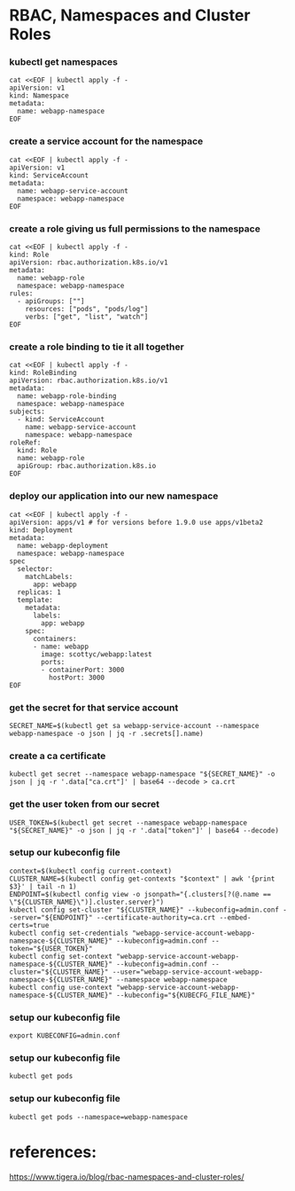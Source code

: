 # RBAC, Namespaces and Cluster Roles
### kubectl get namespaces
```
cat <<EOF | kubectl apply -f -
apiVersion: v1
kind: Namespace
metadata:
  name: webapp-namespace
EOF
```

### create a service account for the namespace 
```
cat <<EOF | kubectl apply -f -
apiVersion: v1
kind: ServiceAccount
metadata:
  name: webapp-service-account
  namespace: webapp-namespace
EOF
```

### create a role giving us full permissions to the namespace
```
cat <<EOF | kubectl apply -f -
kind: Role
apiVersion: rbac.authorization.k8s.io/v1
metadata:
  name: webapp-role
  namespace: webapp-namespace
rules:
  - apiGroups: [""]
    resources: ["pods", "pods/log"]
    verbs: ["get", "list", "watch"]
EOF
```

### create a role binding to tie it all together
```
cat <<EOF | kubectl apply -f -
kind: RoleBinding
apiVersion: rbac.authorization.k8s.io/v1
metadata:
  name: webapp-role-binding
  namespace: webapp-namespace
subjects:
  - kind: ServiceAccount
    name: webapp-service-account
    namespace: webapp-namespace
roleRef:
  kind: Role
  name: webapp-role
  apiGroup: rbac.authorization.k8s.io
EOF
```
### deploy our application into our new namespace
```
cat <<EOF | kubectl apply -f -
apiVersion: apps/v1 # for versions before 1.9.0 use apps/v1beta2
kind: Deployment
metadata:
  name: webapp-deployment
  namespace: webapp-namespace
spec
  selector:
    matchLabels:
      app: webapp
  replicas: 1
  template:
    metadata:
      labels:
        app: webapp
    spec:
      containers:
      - name: webapp
        image: scottyc/webapp:latest
        ports:
        - containerPort: 3000
          hostPort: 3000
EOF
```
###  get the secret for that service account
```
SECRET_NAME=$(kubectl get sa webapp-service-account --namespace webapp-namespace -o json | jq -r .secrets[].name)
```

###  create a ca certificate
```
kubectl get secret --namespace webapp-namespace "${SECRET_NAME}" -o json | jq -r '.data["ca.crt"]' | base64 --decode > ca.crt
```

###  get the user token from our secret
```
USER_TOKEN=$(kubectl get secret --namespace webapp-namespace "${SECRET_NAME}" -o json | jq -r '.data["token"]' | base64 --decode)
```

###  setup our kubeconfig file
```
context=$(kubectl config current-context)
CLUSTER_NAME=$(kubectl config get-contexts "$context" | awk '{print $3}' | tail -n 1)
ENDPOINT=$(kubectl config view -o jsonpath="{.clusters[?(@.name == \"${CLUSTER_NAME}\")].cluster.server}")
kubectl config set-cluster "${CLUSTER_NAME}" --kubeconfig=admin.conf --server="${ENDPOINT}" --certificate-authority=ca.crt --embed-certs=true
kubectl config set-credentials "webapp-service-account-webapp-namespace-${CLUSTER_NAME}" --kubeconfig=admin.conf --token="${USER_TOKEN}"
kubectl config set-context "webapp-service-account-webapp-namespace-${CLUSTER_NAME}" --kubeconfig=admin.conf --cluster="${CLUSTER_NAME}" --user="webapp-service-account-webapp-namespace-${CLUSTER_NAME}" --namespace webapp-namespace
kubectl config use-context "webapp-service-account-webapp-namespace-${CLUSTER_NAME}" --kubeconfig="${KUBECFG_FILE_NAME}"

```
###  setup our kubeconfig file
```
export KUBECONFIG=admin.conf
```
###  setup our kubeconfig file
```
kubectl get pods
```
###  setup our kubeconfig file
```
kubectl get pods --namespace=webapp-namespace
```

# references:
https://www.tigera.io/blog/rbac-namespaces-and-cluster-roles/
